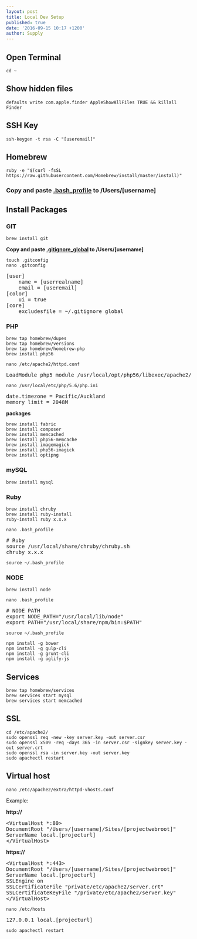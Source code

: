 ```yaml
---
layout: post
title: Local Dev Setup
published: true
date: '2016-09-15 10:17 +1200'
author: Supply
---
```

## Open Terminal
`cd ~`

## Show hidden files
`defaults write com.apple.finder AppleShowAllFiles TRUE && killall Finder`

## SSH Key
`ssh-keygen -t rsa -C "[useremail]"`

## Homebrew
`ruby -e "$(curl -fsSL https://raw.githubusercontent.com/Homebrew/install/master/install)"`

### Copy and paste [.bash_profile](http://supplyltd.github.io/blog/bash-profile) to /Users/[username]

## Install Packages

### GIT
`brew install git`

**Copy and paste [.gitignore_global](http://supplyltd.github.io/blog/gitignore-global) to /Users/[username]**

`touch .gitconfig`<br>
`nano .gitconfig`

<pre>
[user]
	name = [userrealname]
	email = [useremail]
[color]
	ui = true
[core]
	excludesfile = ~/.gitignore_global
</pre>

### PHP
`brew tap homebrew/dupes`<br>
`brew tap homebrew/versions`<br>
`brew tap homebrew/homebrew-php`<br>
`brew install php56`<br>

`nano /etc/apache2/httpd.conf`

<pre>
LoadModule php5_module /usr/local/opt/php56/libexec/apache2/libphp5.so
</pre>

`nano /usr/local/etc/php/5.6/php.ini`

<pre>
date.timezone = Pacific/Auckland
memory_limit = 2048M
</pre>

**packages**

`brew install fabric`<br>
`brew install composer`<br>
`brew install memcached`<br>
`brew install php56-memcache`<br>
`brew install imagemagick`<br>
`brew install php56-imagick`<br>
`brew install optipng`

### mySQL

`brew install mysql`

### Ruby
`brew install chruby`<br>
`brew install ruby-install`<br>
`ruby-install ruby x.x.x`<br>

`nano .bash_profile`

<pre>
# Ruby
source /usr/local/share/chruby/chruby.sh
chruby x.x.x
</pre>

`source ~/.bash_profile`

### NODE
`brew install node`

`nano .bash_profile`

<pre>
# NODE PATH
export NODE_PATH="/usr/local/lib/node"
export PATH="/usr/local/share/npm/bin:$PATH"
</pre>

`source ~/.bash_profile`

`npm install -g bower`<br>
`npm install -g gulp-cli`<br>
`npm install -g grunt-cli`<br>
`npm install -g uglify-js`

## Services
`brew tap homebrew/services`<br>
`brew services start mysql`<br>
`brew services start memcached`

## SSL
`cd /etc/apache2/`<br>
`sudo openssl req -new -key server.key -out server.csr`<br>
`sudo openssl x509 -req -days 365 -in server.csr -signkey server.key -out server.crt`<br>
`sudo openssl rsa -in server.key -out server.key`<br>
`sudo apachectl restart`

## Virtual host
`nano /etc/apache2/extra/httpd-vhosts.conf`

Example:

**http://**<br>
<pre>
&lt;VirtualHost *:80&gt;
DocumentRoot "/Users/[username]/Sites/[projectwebroot]"
ServerName local.[projecturl]
&lt;/VirtualHost>
</pre>


**https://**<br>
<pre>
&lt;VirtualHost *:443&gt;
DocumentRoot "/Users/[username]/Sites/[projectwebroot]"
ServerName local.[projecturl]
SSLEngine on
SSLCertificateFile "private/etc/apache2/server.crt"
SSLCertificateKeyFile "/private/etc/apache2/server.key"
&lt;/VirtualHost&gt;
</pre>

`nano /etc/hosts`

<pre>
127.0.0.1 local.[projecturl]
</pre>

`sudo apachectl restart`



